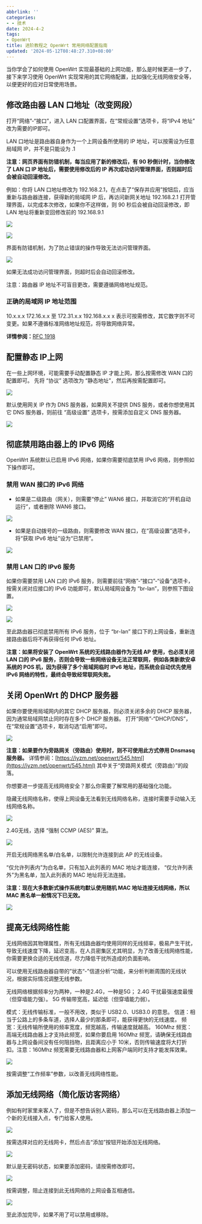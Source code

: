 ```yaml
---
abbrlink: ''
categories:
- - 技术
date: 2024-4-2
tags:
- OpenWrt
title: 进阶教程之 OpenWrt 常用网络配置指南
updated: '2024-05-12T08:48:27.310+08:00'
---
```

当你学会了如何使用 OpenWrt 实现最基础的上网功能，那么是时候更进一步了，接下来学习使用 OpenWrt 实现常用的其它网络配置，比如强化无线网络安全等，以便更好的应对日常使用场景。

## 修改路由器 LAN 口地址（改变网段）

打开“网络”-“接口”，进入 LAN 口配置界面，在“常规设置”选项卡，将“IPv4 地址” 改为需要的IP即可。

LAN 口地址是路由器自身作为一个上网设备所使用的 IP 地址，可以按需设为任意局域网 IP，并不是只能设为 .1

**注意：网页界面有防错机制，每当应用了新的修改后，有 90 秒倒计时，当你修改了 LAN 口 IP 地址后，需要使用修改后的 IP 再次成功访问管理界面，否则超时后会被自动回滚修改。**

例如：你将 LAN 口地址修改为 192.168.2.1，在点击了“保存并应用”按钮后，应当重新与路由器连接，获得新的局域网 IP 后，再访问新网关地址 192.168.2.1 打开管理界面，以完成本次修改，如果你不这样做，则 90 秒后会被自动回滚修改，即 LAN 地址将重新变回修改前的 192.168.9.1

![](https://cdn.jsdelivr.net/gh/skyboy520/picture/picture/202403290806710.png)

![](https://cdn.jsdelivr.net/gh/skyboy520/picture/picture/202403290806711.png)

界面有防错机制，为了防止错误的操作导致无法访问管理界面。

![](https://cdn.jsdelivr.net/gh/skyboy520/picture/picture/202403290806713.png)

如果无法成功访问管理界面，则超时后会自动回滚修改。

注意：路由器 IP 地址不可盲目更改，需要遵循网络地址规范。

### 正确的局域网 IP 地址范围

10.x.x.x
172.16.x.x 至 172.31.x.x
192.168.x.x
x 表示可按需修改，其它数字则不可变更。如果不遵循标准网络地址规范，将导致网络异常。

**详情参阅：**[RFC 1918](https://datatracker.ietf.org/doc/html/rfc4193)

## 配置静态 IP上网

在一些上网环境，可能需要手动配置静态 IP 才能上网，那么按需修改 WAN 口的配置即可。
先将 “协议” 选项改为 “静态地址”，然后再按需配置即可。

![](https://cdn.jsdelivr.net/gh/skyboy520/picture/picture/202403290806714.png)

默认使用网关 IP 作为 DNS 服务器，如果网关不提供 DNS 服务，或者你想使用其它 DNS 服务器，则前往 “高级设置” 选项卡，按需添加自定义 DNS 服务器。

![](https://cdn.jsdelivr.net/gh/skyboy520/picture/picture/202403290806715.png)

## 彻底禁用路由器上的 IPv6 网络

OpenWrt 系统默认已启用 IPv6 网络，如果你需要彻底禁用 IPv6 网络，则参照如下操作即可。

### 禁用 WAN 接口的 IPv6 网络

- 如果是二级路由（网关），则需要“停止” WAN6 接口，并取消它的“开机自动运行”，或者删除 WAN6 接口。

![](https://cdn.jsdelivr.net/gh/skyboy520/picture/picture/202403290806716.png)

- 如果是自动拨号的一级路由，则需要修改 WAN 接口，在“高级设置”选项卡，将“获取 IPv6 地址”设为“已禁用”。

![](https://cdn.jsdelivr.net/gh/skyboy520/picture/picture/202403290806717.png)

### 禁用 LAN 口的 IPv6 服务

如果你需要禁用 LAN 口的 IPv6 服务，则需要前往“网络”-“接口”-“设备”选项卡，按需关闭对应接口的 IPv6 功能即可，默认局域网设备为 “br-lan”，则参照下图设置。

![](https://cdn.jsdelivr.net/gh/skyboy520/picture/picture/202403290806718.png)

![](https://cdn.jsdelivr.net/gh/skyboy520/picture/picture/202403290806719.png)

至此路由器已彻底禁用所有 IPv6 服务，位于 “br-lan” 接口下的上网设备，重新连接路由器后将不再获得任何 IPv6 地址。

**注意：如果将安装了 OpenWrt 系统的无线路由器作为无线 AP 使用，也必须关闭 LAN 口的 IPv6 服务，否则会导致一些网络设备无法正常联网，例如各类新款安卓系统的 POS 机，因为获得了多个局域网临时 IPv6 地址，而系统会自动优先使用 IPv6 网络的特性，最终会导致经常联网失败。**

## 关闭 OpenWrt 的 DHCP 服务器

如果你要使用局域网内的其它 DHCP 服务器，则必须关闭多余的 DHCP 服务器，因为通常局域网禁止同时存在多个 DHCP 服务器。
打开“网络”-“DHCP/DNS”，在“常规设置”选项卡，取消勾选“启用”即可。

![](https://cdn.jsdelivr.net/gh/skyboy520/picture/picture/202403290806720.png)

**注意：如果要作为旁路网关（旁路由）使用时，则不可使用此方式停用 Dnsmasq 服务器。**
详情参阅：[https://iyzm.net/openwrt/545.html](https://iyzm.net/openwrt/545.html) 其中关于“旁路网关模式（旁路由）”的段落。

你想要进一步提高无线网络安全？那么你需要了解常用的基础强化功能。

隐藏无线网络名称，使得上网设备无法看到无线网络名称，连接时需要手动输入无线网络名称。

![](https://cdn.jsdelivr.net/gh/skyboy520/picture/picture/202403290806721.png)

2.4G无线，选择 “强制 CCMP (AES)” 算法。

![](https://cdn.jsdelivr.net/gh/skyboy520/picture/picture/202403290806722.png)

开启无线网络黑名单/白名单，以限制允许连接到此 AP 的无线设备。

“仅允许列表内”为白名单，只有加入此列表的 MAC 地址才能连接，
“仅允许列表外”为黑名单，加入此列表的 MAC 地址将无法连接。

**注意：现在大多数新式操作系统均默认使用随机 MAC 地址连接无线网络，所以 MAC 黑名单一般情况下已无效。**

![](https://cdn.jsdelivr.net/gh/skyboy520/picture/picture/202403290806723.png)

## 提高无线网络性能

无线网络因其物理属性，所有无线路由器均使用同样的无线频率，极易产生干扰，导致无线速度下降，延迟变高，在人员密集区尤其明显，为了改善无线网络性能，你需要更换合适的无线信道，尽力降低干扰所造成的负面影响。

可以使用无线路由器自带的”状态“-”信道分析“功能，来分析判断周围的无线状况，根据实际情况调整无线参数。

无线网络根据频率分为两种，一种是2.4G，一种是5G；
2.4G 干扰最强速度最慢（但穿墙能力强）。
5G 传输带宽高，延迟低（但穿墙能力弱）。

模式：无线传输标准，一般不用改，类似于 USB2.0、USB3.0 的意思。
信道：相当于公路上的多条车道，选择人最少的那条即可，能获得更快的无线速度。
频宽：无线传输所使用的频率宽度，频宽越高，传输速度就越高。
160Mhz 频宽：高端无线路由器上才支持此频宽，如果你要启用 160Mhz 频宽，请确保无线路由器与上网设备间没有任何阻挡物，且距离应小于 10米，否则传输速度将大打折扣。注意：160Mhz 频宽需要无线路由器和上网客户端同时支持才能发挥效果。

![](https://cdn.jsdelivr.net/gh/skyboy520/picture/picture/202403290806724.png)

按需调整“工作频率”参数，以改善无线网络性能。

## 添加无线网络（简化版访客网络）

例如有时家里来客人了，但是不想告诉别人密码，那么可以在无线路由器上添加一个新的无线接入点，专门给客人使用。

![](https://cdn.jsdelivr.net/gh/skyboy520/picture/picture/202403290806725.png)

按需选择对应的无线网卡，然后点击“添加”按钮开始添加无线网络。

![](https://cdn.jsdelivr.net/gh/skyboy520/picture/picture/202403290806726.png)

默认是无密码状态，如果要添加密码，请按需修改即可。

![](https://cdn.jsdelivr.net/gh/skyboy520/picture/picture/202403290806727.png)

按需调整，阻止连接到此无线网络的上网设备互相通信。

![](https://cdn.jsdelivr.net/gh/skyboy520/picture/picture/202403290806728.png)

至此添加完毕，如果不用了可以禁用或移除。
